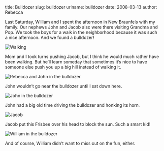 title: Bulldozer
slug: bulldozer
urlname: bulldozer
date: 2008-03-13
author: Rebecca

Last Saturday, William and I spent the afternoon in New Braunfels with my
family. Our nephews John and Jacob also were there visiting Grandma and Pop. We
took the boys for a walk in the neighborhood because it was such a nice
afternoon. And we found a bulldozer!

<img src="{static}/images/2008-03-08-bulldozer-01.jpg" alt="Walking" class="img-fluid" />

Mom and I took turns pushing Jacob, but I think he would much rather have been
walking. But he&#x02bc;ll learn someday that sometimes it&#x02bc;s nice to have
someone else push you up a big hill instead of walking it.

<img src="{static}/images/2008-03-08-bulldozer-02.jpg" alt="Rebecca and John in the bulldozer" class="img-fluid" />

John wouldn&#x02bc;t go near the bulldozer until I sat down here.

<img src="{static}/images/2008-03-08-bulldozer-03.jpg" alt="John in the bulldozer" class="img-fluid" />

John had a big old time driving the bulldozer and honking its horn.

<img src="{static}/images/2008-03-08-bulldozer-04.jpg" alt="Jacob" class="img-fluid" />

Jacob put this Frisbee over his head to block the sun. Such a smart kid!

<img src="{static}/images/2008-03-08-bulldozer-05.jpg" alt="William in the bulldozer" class="img-fluid" />

And of course, William didn&#x02bc;t want to miss out on the fun, either.
